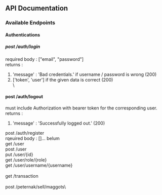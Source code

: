 ## API Documentation
### Available Endpoints

#### Authentications
##### post /auth/login

required body : ["email", "password"]\
returns : 
1. 'message' : 'Bad credentials.' if username / password is wrong (200)
2. ['token', 'user'] if the given data is correct (200)\
\
#### post /auth/logout
must include Authorization with bearer token for the corresponding user.\
returns :
1. 'message' : 'Successfully logged out.' (200)

post /auth/register\
rqeuired body : []... belum
\
get /user\
post /user\
put /user/{id}\
get /user/role/{role}\
get /user/username/{username}\
\
get /transaction\
\
post /peternak/sell/maggots\